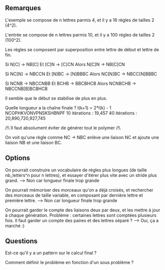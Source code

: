 ## Remarques

L'exemple se compose de n lettres parmis 4, et il y a 16 règles de tailles 2 (4^2).

L'entrée se compose de n lettres parmis 10, et il y a 100 règles de tailles 2 (100^2).

Les règles se composent par superposition entre lettre de début et lettre de fin.

Si N[C] -> NB[C]
Et [C]N -> [C]CN
Alors N[C]N -> NB[C]CN

Si NC[N] -> NBCCN
Et [N]BC -> [N]BBBC
Alors NC[N]BC -> NBCC[N]BBBC

Si NCNB -> NBCCNBB
Et BCHB -> BBCBHCB
Alors NCNBCHB -> NBCCNB[B]BCBHCB

Il semble que le début se stabilise de plus en plus.

Quelle longueur a la chaîne finale ? l(k+1) = 2*l(k) - 1
NCOPHKVONVPNSKSHBNPF
10 itérations : 19,457
40 itérations : 20,890,720,927,745

/!\ Il faut absolument éviter de générer tout le polymer /!\

On voit qu'une règle comme NC -> NBC enlève une liaison NC et ajoute une liaison NB et une liaison BC.

## Options

On pourrait construire un vocabulaire de règles plus longues (de taille
nb_letters^n pour n lettres), et essayer d'itérer plus vite avec un stride plus
grand.
--> Non car longueur finale trop grande

On pourrait mémoriser des morceaux qu'on a déjà croisés, et rechercher des
morceaux de taille variable, en composant par dernière lettre et première
lettre.
--> Non car longueur finale trop grande

On pourrait garder le compte des liaisons deux par deux, et les mettre à jour à
chaque génération. Problème : certaines lettres sont comptées plusieurs fois.
Il faut garder un compte des paires et des lettres séparé ?
--> Oui, ça a marché :)

## Questions

Est-ce qu'il y a un pattern sur le calcul final ?

Comment définir le problème en fonction d'un sous problème ?
